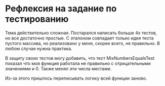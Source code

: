 # Рефлексия на задание по тестированию

Тема действительно сложная. Постарался написать больше 4х тестов, но все достаточно простые.
С эталоном совпадает только идея теста пустого массива, но реализовано у меня, скорее всего, не правильно.
В любом случае нужна практика.

В защиту своих тестов могу добавить, что тест MixNumbersEqualsTest показал что моя функция работала не правильно с отрицательными значениями и 0. Также менял эти числа местами.

Из-за этого пришлось переписывать логику всей функции заново.